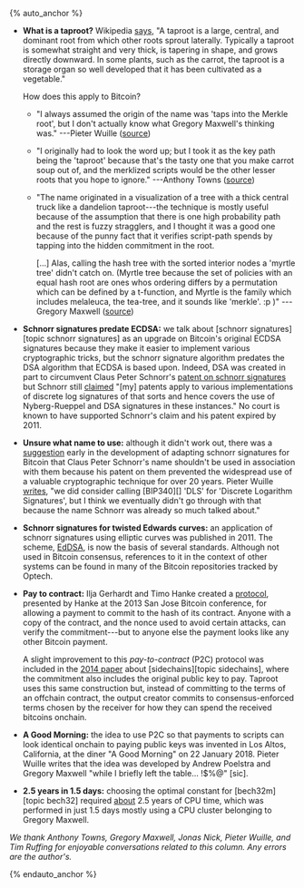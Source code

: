 {% auto_anchor %}

- **What is a taproot?** Wikipedia [says][wikipedia taproot], "A taproot
  is a large, central, and dominant root from which other roots sprout
  laterally. Typically a taproot is somewhat straight and very thick, is
  tapering in shape, and grows directly downward.  In some plants, such
  as the carrot, the taproot is a storage organ so well developed that
  it has been cultivated as a vegetable."

  How does this apply to Bitcoin?

  - "I always assumed the origin of the name was 'taps into the Merkle
    root', but I don't actually know what Gregory Maxwell's thinking
    was."  ---Pieter Wuille ([source][wuille taproot name])

  - "I originally had to look the word up; but I took it as the key
    path being the 'taproot' because that's the tasty one that you
    make carrot soup out of, and the merklized scripts would be the
    other lesser roots that you hope to ignore."  ---Anthony Towns
    ([source][towns taproot name])

  - "The name originated in a visualization of a tree with a thick
    central truck like a dandelion taproot---the technique is mostly
    useful because of the assumption that there is one high
    probability path and the rest is fuzzy stragglers, and I thought
    it was a good one because of the punny fact that it verifies
    script-path spends by tapping into the hidden commitment in the
    root.

    [...] Alas, calling the hash tree with the sorted interior nodes a
    'myrtle tree' didn't catch on. (Myrtle tree because the set of
    policies with an equal hash root are ones whos ordering differs by
    a permutation which can be defined by a t-function, and Myrtle is
    the family which includes melaleuca, the tea-tree, and it sounds
    like 'merkle'. :p )" ---Gregory Maxwell ([source][maxwell taproot
    name])

- **Schnorr signatures predate ECDSA:** we talk about [schnorr signatures][topic
  schnorr signatures] as an upgrade on Bitcoin's original ECDSA
  signatures because they make it easier to implement various
  cryptographic tricks, but the schnorr signature algorithm predates the
  DSA algorithm that ECDSA is based upon.  Indeed, DSA was created in
  part to circumvent Claus Peter Schnorr's [patent on schnorr signatures][schnorr patent]
  but Schnorr still [claimed][schnorr letter] "[my] patents apply to various
  implementations of discrete log signatures of that sorts and hence
  covers the use of Nyberg-Rueppel and DSA signatures in these
  instances."  No court is known to have supported Schnorr's claim and
  his patent expired by 2011.

- **Unsure what name to use:** although it didn't work out, there
  was a [suggestion][dryja bn sigs] early in the development of adapting
  schnorr signatures for Bitcoin that Claus Peter Schnorr's name shouldn't be
  used in association with them because his patent on them prevented the
  widespread use of a valuable cryptographic technique for over 20
  years.  Pieter Wuille [writes][wuille dls], "we did consider calling
  [BIP340][] 'DLS' for 'Discrete Logarithm Signatures', but I think we
  eventually didn't go through with that because the name Schnorr was
  already so much talked about."

- **Schnorr signatures for twisted Edwards curves:** an application of schnorr
  signatures using elliptic curves was published in 2011. <!-- https://ed25519.cr.yp.to/papers.html -->
  The scheme,
  [EdDSA][], is now the basis of several standards.  Although not used
  in Bitcoin consensus, references to it in the context of other systems
  can be found in many of the Bitcoin repositories tracked by Optech.

  <!-- source: quick git grep -i -->

- **Pay to contract:** Ilja Gerhardt and Timo Hanke created a
  [protocol][gh p2c], presented by Hanke at the 2013 San Jose Bitcoin
  conference, <!-- source: Wuille; I found some independent confirmation in dead links on Google -harding -->
  for allowing a payment to commit to the hash of its contract.  Anyone
  with a copy of the contract, and the nonce used to avoid certain
  attacks, can verify the commitment---but to anyone else the payment
  looks like any other Bitcoin payment.

  A slight improvement to this *pay-to-contract* (P2C) protocol was
  included in the [2014 paper][sidechains.pdf] about
  [sidechains][topic sidechains], <!-- Algorithm 1:
  GenerateCrossChainAddress --> where the commitment also includes the
  original public key to pay.  Taproot uses this same construction
  but, instead of committing to the terms of an offchain contract, the
  output creator commits to consensus-enforced terms chosen by the
  receiver for how they can spend the received bitcoins onchain.

- **A Good Morning:** the idea to use P2C so that payments to scripts
  can look identical onchain to paying public keys was invented in Los
  Altos, California, at the diner "A Good Morning" on 22 January 2018.
  Pieter Wuille writes that the idea was developed by Andrew Poelstra
  and Gregory Maxwell "while I briefly left the table... !$%@" [sic].

  <!-- personal correspondence with Wuille -harding -->

<!-- weird comment below because HTML has silly rules about anchor ids -->
- **<!--x-->2.5 years in 1.5 days:** choosing the optimal constant for
  [bech32m][topic bech32] required [about][wuille matrix elimination]
  2.5 years of CPU time, which was performed in just 1.5 days mostly
  using a CPU cluster belonging to Gregory Maxwell.

*We thank Anthony Towns, Gregory Maxwell, Jonas Nick, Pieter Wuille, and Tim Ruffing for enjoyable conversations
related to this column.  Any errors are the author's.*

{% endauto_anchor %}

[wikipedia taproot]: https://en.wikipedia.org/wiki/Taproot
[dryja bn sigs]: https://diyhpl.us/wiki/transcripts/discreet-log-contracts/
[bitcoin.pdf]: https://www.opencrypto.org/bitcoin.pdf
[schnorr patent]: https://patents.google.com/patent/US4995082
[ed25519]: https://ed25519.cr.yp.to/ed25519-20110926.pdf
[eddsa]: https://en.wikipedia.org/wiki/EdDSA
[gh p2c]: https://arxiv.org/abs/1212.3257
[sidechains.pdf]: https://www.blockstream.com/sidechains.pdf
[wuille matrix elimination]: https://twitter.com/pwuille/status/1335761447884713985
[wuille dls]: https://github.com/bitcoinops/bitcoinops.github.io/pull/667#discussion_r731372937
[wuille taproot name]: https://github.com/bitcoinops/bitcoinops.github.io/pull/667#discussion_r731371163
[towns taproot name]: https://github.com/bitcoinops/bitcoinops.github.io/pull/667#discussion_r731523855
[schnorr letter]: https://web.archive.org/web/19991117143502/http://grouper.ieee.org/groups/1363/letters/SchnorrMar98.html
[maxwell taproot name]: https://github.com/bitcoinops/bitcoinops.github.io/pull/667#discussion_r732189216
